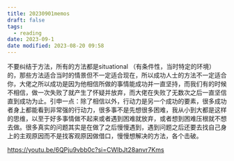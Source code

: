 ```yaml
---
title: 20230901memos
draft: false
tags:
  - reading
date: 2023-09-1
date modified: 2023-08-20 09:58
---
```

不要纠结于方法，所有的方法都是situational （有条件性，当时特定的环境）的，那些方法适合当时的情景但不一定适合现在，所以成功人士的方法不一定适合你，大佬之所以成功是因为他相信所做的事情能成功并一直坚持，而我们有的时候不相信，做一次失败了就产生了怀疑并放弃，而大佬在失败了无数次之后一直坚信直到成功为止。引申一点：除了相信以外，行动力是另一个成功的要素，很多成功者身上都能看到非常强的行动力，很多事不是先想很多困难，我从小到大都是这样的思维，以至于好多事情做不起来或者遇到困难就放弃，或者想到困难压根就不想去做。很多真实的问题其实是在做了之后慢慢遇到，遇到问题之后还要去找自己身上的主观原因而不是找客观原因做借口，慢慢想解决的方法，各个击破。

https://youtu.be/6QPju9vbb0c?si=CWlbJt28anvr7Kms

